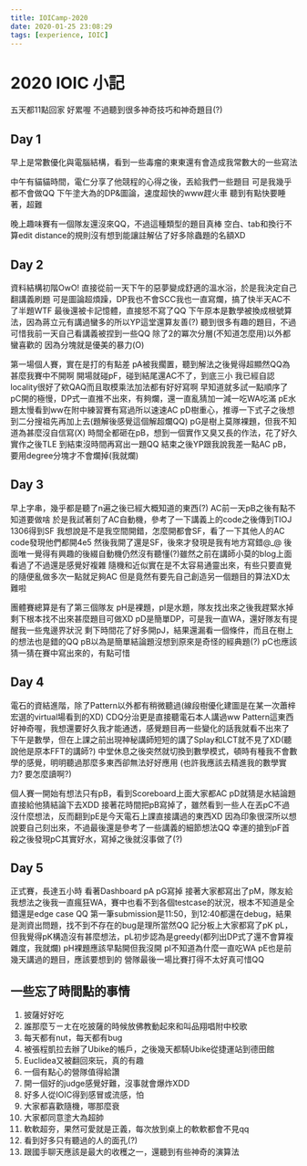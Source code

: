 ```yaml
---
title: IOICamp-2020
date: 2020-01-25 23:08:29
tags: [experience, IOIC]
---
```

# 2020 IOIC 小記
五天都11點回家 好累喔
不過聽到很多神奇技巧和神奇題目(?)

## Day 1
早上是常數優化與電腦結構，看到一些毒瘤的東東還有會造成我常數大的一些寫法

中午有貓貓時間，電仁分享了他競程的心得之後，丟給我們一些題目
可是我幾乎都不會做QQ
下午塗大為的DP&圖論，速度超快的www趕火車
聽到有點快要睡著，超難

晚上趣味賽有一個隊友還沒來QQ，不過這種類型的題目真棒
空白、tab和換行不算edit distance的規則沒有想到能讓註解佔了好多除蟲題的名額XD

## Day 2
資料結構初階OwO!
直接從前一天下午的惡夢變成舒適的溫水浴，於是我決定自己翻講義刷題
可是圖論超煩躁，DP我也不會SCC我也一直寫爛，搞了快半天AC不了半題WTF
最後還被卡記憶體，直接怒不寫了QQ
下午原本是數學被換成根號算法，因為蔣立元有講過蠻多的所以YP這堂還算友善(?)
聽到很多有趣的題目，不過可惜我前一天自己看講義被捏到一些QQ
除了2的冪次分層(不知道怎麼用)以外都蠻喜歡的
因為分塊就是優美的暴力(O)

第一場個人賽，實在是打的有點差
pA被我擱置，聽到解法之後覺得超顯然QQ為甚麼我賽中不開啊
開場就碰pF，碰到結尾還AC不了，到底三小
我已經自認locality很好了欸QAQ而且取模乘法加法都有好好寫啊 早知道就多試一點順序了
pC開的極慢，DP式一直推不出來，有夠爛，還一直亂猜加一減一吃WA吃滿
pE水題太慢看到ww在附中練習賽有寫過所以速速AC
pD樹重心，推導一下式子之後想到二分搜祖先再加上去(題解後感覺這個解超爛QQ)
pG是樹上莫隊裸題，但我不知道為甚麼沒自信寫(X)
時間全都砸在pB，想到一個實作又臭又長的作法，花了好久實作之後TLE
到結束沒時間再寫出一題QQ
結束之後YP跟我說我差一點AC pB，要用degree分塊才不會爛掉(我就爛)

## Day 3
早上字串，幾乎都是聽了n遍之後已經大概知道的東西(?)
AC前一天pB之後有點不知道要做啥
於是我試著刻了AC自動機，參考了一下講義上的code之後傳到TIOJ 1306得到SF
我想說是不是我空間開錯，怎麼開都會SF，看了一下其他人的AC code發現他們都開4e5
然後我開了還是SF，後來才發現是我有地方寫錯@\_@
後面唯一覺得有興趣的後綴自動機仍然沒有聽懂(?)雖然之前在講師小莫的blog上面看過了不過還是感覺好複雜
隨機和近似實在是不太容易通靈出來，有些只要直覺的隨便亂做多次一點就足夠AC
但是竟然有要先自己創造另一個題目的算法XD太難啦

團體賽總算是有了第三個隊友
pH是裸題，pI是水題，隊友找出來之後我趕緊水掉
剩下根本找不出來甚麼題目可做XD
pD是簡單DP，可是我一直WA，還好隊友有提醒我一些鬼邊界狀況
剩下時間花了好多開pJ，結果還漏看一個條件，而且在樹上的想法也是錯的QQ
pB以為是簡單結論題沒想到原來是奇怪的經典題(?)
pC也應該猜一猜在賽中寫出來的，有點可惜

## Day 4
電石的資結進階，除了Pattern以外都有稍微聽過(線段樹優化建圖是在某一次蕭梓宏選的virtual場看到的XD)
CDQ分治更是直接聽電石本人講過ww
Pattern這東西好神奇喔，我想還要好久我才能通透，感覺題目再一些變化的話我就看不出來了
下午是數學，但在上課之前出現神秘講師短短的講了Splay和LCT就不見了XD(聽說他是原本FFT的講師?)
中堂休息之後突然就切換到數學模式，頓時有種我不會數學的感覺，明明聽過那麼多東西卻無法好好應用
(也許我應該去精進我的數學實力? 要怎麼讀啊?)

個人賽一開始有想法只有pB，看到Scoreboard上面大家都AC pD就猜是水結論題直接給他猜結論下去XDD
接著花時間把pB寫掉了，雖然看到一些人在丟pC不過沒什麼想法，反而翻到pE是今天電石上課直接講過的東西XD
因為印象很深所以想說要自己刻出來，不過最後還是參考了一些講義的細節想法QQ
幸運的搶到pF首殺之後發現pC其實好水，寫掉之後就沒事做了(?)

## Day 5
正式賽，長達五小時
看著Dashboard pA pG寫掉
接著大家都寫出了pM，隊友給我想法之後我一直瘋狂WA，賽中也看不到各個testcase的狀況，根本不知道是全錯還是edge case QQ
第一筆submission是11:50，到12:40都還在debug，結果是測資出問題，找不到不存在的bug是理所當然QQ
記分板上大家都寫了pK pL，但我覺得pK構造沒有甚麼想法，pL初步認為是greedy(都列出DP式了還不會算複雜度，我就爛)
pH裸題應該早點開但我沒開
pI不知道為什麼一直吃WA
pE也是前幾天講過的題目，應該要想到的
營隊最後一場比賽打得不太好真可惜QQ

## 一些忘了時間點的事情
1. 披薩好好吃
2. 誰那麼ㄎㄧㄤ在吃披薩的時候放佛教動起來和叫品翔唱附中校歌
3. 每天都有nut，每天都有bug
4. 被張程凱拉去辦了Ubike的帳戶，之後幾天都騎Ubike從捷運站到德田館
5. Euclidea又被翻回來玩，真的有趣
6. 一個有點心的營隊值得給讚
7. 開一個好的judge感覺好難，沒事就會爆炸XDD
8. 好多人從IOIC得到感冒或流感，怕
9. 大家都喜歡隨機，哪那麼衰
10. 大家都同意塗大為超帥
11. 軟軟超夯，果然可愛就是正義，每次放到桌上的軟軟都會不見qq
12. 看到好多只有聽過的人的面孔(?)
13. 跟國手聊天應該是最大的收穫之一，還聽到有些神奇的演算法